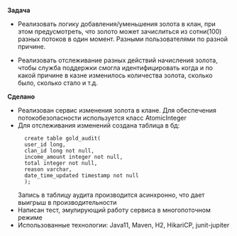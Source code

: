 **Задача**

- Реализовать логику добавления/уменьшения золота в клан, при этом предусмотреть, что золото может зачислиться из сотни(100) разных потоков в один момент. Разными пользователями по разной причине.

- Реализовать отслеживание разных действий начисления золота, чтобы служба поддержки смогла идентифицировать когда и по какой причине в казне изменилось количества золота, сколько было, сколько стало и т.д.


**Сделано**

- Реализован сервис изменения золота в клане. Для обеспечения потокобезопасности используется класс AtomicInteger
- Для отслеживания изменений создана таблица в бд:
  ```
    create table gold_audit(
    user_id long,
    clan_id long not null,
    income_amount integer not null,
    total integer not null,
    reason varchar,
    date_time_updated timestamp not null
    );
  ```
  Запись в таблицу аудита производится асинхронно, что дает выигрыш в производительности
- Написан тест, эмулирующий работу сервиса в многопоточном режиме
- Использованные технологии: Java11, Maven, H2, HikariCP, junit-jupiter
  